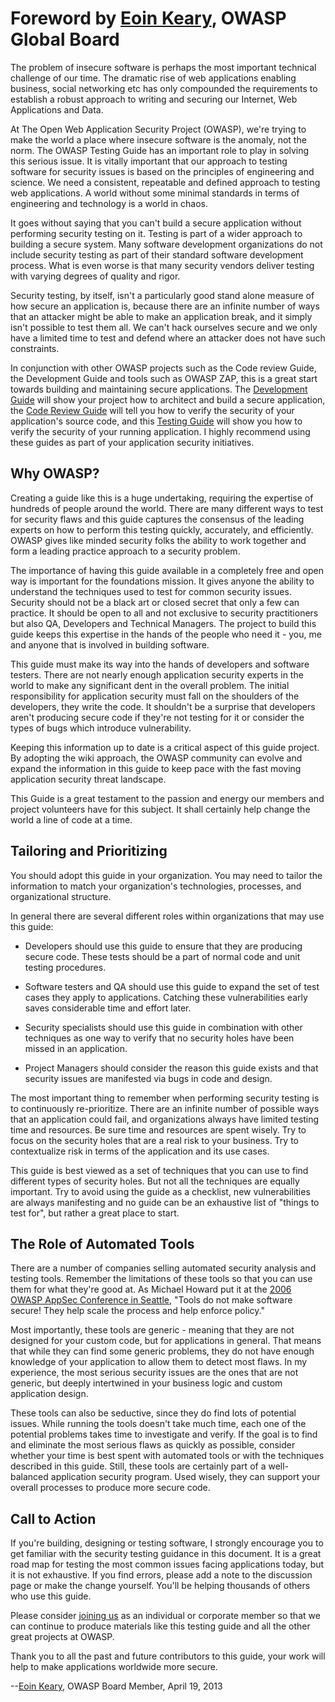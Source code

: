 # Foreword by [Eoin Keary], OWASP Global Board

The problem of insecure software is perhaps the most important technical challenge of our time. The dramatic rise of web applications enabling business, social networking etc has only compounded the requirements to establish a robust approach to writing and securing our Internet, Web Applications and Data.


At The Open Web Application Security Project (OWASP), we're trying to make the world a place where insecure software is the anomaly, not the norm. The OWASP Testing Guide has an important role to play in solving this serious issue. It is vitally important that our approach to testing software for security issues is based on the principles of engineering and science. We need a consistent, repeatable and defined approach to testing web applications. A world without some minimal standards in terms of engineering and technology is a world in chaos.


It goes without saying that you can't build a secure application without performing security testing on it. Testing is part of a wider approach to building a secure system. Many software development organizations do not include security testing as part of their standard software development process. What is even worse is that many security vendors deliver testing with varying degrees of quality and rigor.


Security testing, by itself, isn't a particularly good stand alone measure of how secure an application is, because there are an infinite number of ways that an attacker might be able to make an application break, and it simply isn't possible to test them all. We can't hack ourselves secure and we only have a limited time to test and defend where an attacker does not have such constraints.


In conjunction with other OWASP projects such as the Code review Guide, the Development Guide and tools such as OWASP ZAP, this is  a great start towards building and maintaining secure applications. The [Development Guide](https://www.owasp.org/index.php/Building_Guide) will show your project how to architect and build a secure application, the [Code Review Guide](https://www.owasp.org/index.php/Code_Review_Guide) will tell you how to verify the security of your application's source code, and this [Testing Guide](https://www.owasp.org/index.php/Testing_Guide) will show you how to verify the security of your running application. I highly recommend using these guides as part of your application security initiatives.


## Why OWASP?

Creating a guide like this is a huge undertaking, requiring the expertise of hundreds of people around the world. There are many different ways to test for security flaws and this guide captures the consensus of the leading experts on how to perform this testing quickly, accurately, and efficiently. OWASP gives like minded security folks the ability to work together and form a leading practice approach to a security problem.


The importance of having this guide available in a completely free and open way is important for the foundations mission. It gives anyone the ability to understand the techniques used to test for common security issues. Security should not be a black art or closed secret that only a few can practice. It should be open to all and not exclusive to security practitioners but also QA, Developers and Technical Managers. The project to build this guide keeps this expertise in the hands of the people who need it - you, me and anyone that is involved in building software.


This guide must make its way into the hands of developers and software testers. There are not nearly enough application security experts in the world to make any significant dent in the overall problem. The initial responsibility for application security must fall on the shoulders of the developers, they write the code. It shouldn't be a surprise that developers aren't producing secure code if they're not testing for it or consider the types of bugs which introduce vulnerability.


Keeping this information up to date is a critical aspect of this guide project. By adopting the wiki approach, the OWASP community can evolve and expand the information in this guide to keep pace with the fast moving application security threat landscape.


This Guide is a great testament to the passion and energy our members and project volunteers have for this subject. It shall certainly help change the world a line of code at a time.


## Tailoring and Prioritizing

You should adopt this guide in your organization. You may need to tailor the information to match your organization's technologies, processes, and organizational structure.


In general there are several different roles within organizations that may use this guide:

* Developers should use this guide to ensure that they are producing secure code. These tests should be a part of normal code and unit testing procedures.

* Software testers  and QA should use this guide to expand the set of test cases they apply to applications. Catching these vulnerabilities early saves considerable time and effort later.

* Security specialists should use this guide in combination with other techniques as one way to verify that no security holes have been missed in an application.

* Project Managers should consider the reason this guide exists and that security issues are manifested via bugs in code and design.


The most important thing to remember when performing security testing is to continuously re-prioritize. There are an infinite number of possible ways that an application could fail, and organizations always have limited testing time and resources. Be sure time and resources are spent wisely. Try to focus on the security holes that are a real risk to your business. Try to contextualize risk in terms of the application and its use cases.


This guide is best viewed as a set of techniques that you can use to find different types of security holes. But not all the techniques are equally important. Try to avoid using the guide as a checklist, new vulnerabilities are always manifesting and no guide can be an exhaustive list of "things to test for", but rather a great place to start.


## The Role of Automated Tools

There are a number of companies selling automated security analysis and testing tools. Remember the limitations of these tools so that you can use them for what they're good at. As Michael Howard put it at the [2006 OWASP AppSec Conference in Seattle](https://www.owasp.org/index.php/OWASP_AppSec_Seattle_2006/Agenda), "Tools do not make software secure! They help scale the process and help enforce policy."


Most importantly, these tools are generic - meaning that they are not designed for your custom code, but for applications in general. That means that while they can find some generic problems, they do not have enough knowledge of your application to allow them to detect most flaws. In my experience, the most serious security issues are the ones that are not generic, but deeply intertwined in your business logic and custom application design.


These tools can also be seductive, since they do find lots of potential issues. While running the tools doesn't take much time, each one of the potential problems takes time to investigate and verify. If the goal is to find and eliminate the most serious flaws as quickly as possible, consider whether your time is best spent with automated tools or with the techniques described in this guide. Still, these tools are certainly part of a well-balanced application security program. Used wisely, they can support your overall processes to produce more secure code.


## Call to Action

If you're building, designing or testing software, I strongly encourage you to get familiar with the security testing guidance in this document. It is a great road map for testing the most common issues facing applications today, but it is not exhaustive. If you find errors, please add a note to the discussion page or make the change yourself. You'll be helping thousands of others who use this guide.


Please consider [joining us](https://www.owasp.org/index.php/Membership) as an individual or corporate member so that we can continue to produce materials like this testing guide and all the other great projects at OWASP.


Thank you to all the past and future contributors to this guide, your work will help to make applications worldwide more secure.

--[Eoin Keary], OWASP Board Member, April 19, 2013

[Eoin Keary]: https://www.owasp.org/index.php/Eoin_Keary
